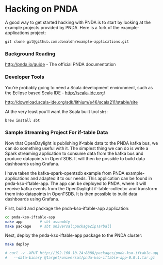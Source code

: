 # Hacking on PNDA

A good way to get started hacking with PNDA is to start by looking at the example projects
provided by PNDA. Here is a fork of the example-applications project:

```
git clone git@github.com:donaldh/example-applications.git
```

### Background Reading

http://pnda.io/guide - The official PNDA documentation

### Developer Tools

You're probably going to need a Scala development environment, such as the Eclipse based Scala
IDE - http://scala-ide.org/

http://download.scala-ide.org/sdk/lithium/e46/scala211/stable/site

At the very least you'll want the Scala built tool `sbt`:

```
brew install sbt
```

### Sample Streaming Project For if-table Data

Now that OpenDaylight is publishing if-table data to the PNDA kafka bus, we can do something
useful with it. The simplest thing we can do is write a Spark streaming application to consume
data from the kafka bus and produce datapoints in OpenTSDB. It will then be possible to build
data dashboards using Grafana.

I have taken the kafka-spark-opentsdb example from PNDA example-applications and adapted it to
our needs. This application can be found in pnda-kso-iftable-app. The app can be deployed to
PNDA, where it will receive kafka events from the OpenDaylight if-table-collector and transform
them into datapoints in OpenTSDB. It is then possible to build data dashboards using Grafana.

First, build and package the pnda-kso-iftable-app application:

```sh
cd pnda-kso-iftable-app
make app        # sbt assembly
make package    # sbt universal:packageZipTarball
```

Next, deploy the pnda-kso-iftable-app package to the PNDA cluster:

```sh
make deploy

# curl -v -XPUT http://192.168.10.24:8888/packages/pnda-kso-iftable-app-0.0.1.tar.gz \
#   --data-binary @target/universal/pnda-kso-iftable-app-0.0.1.tar.gz
```

